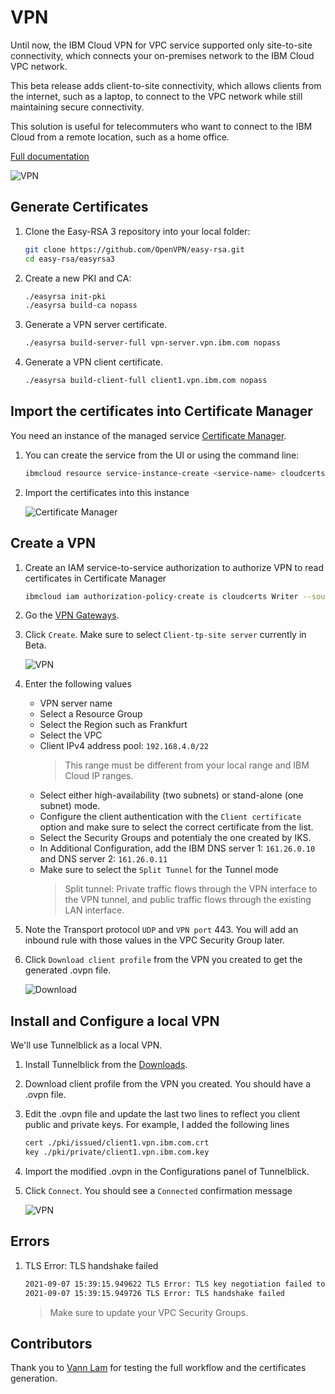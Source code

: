 # VPN

Until now, the IBM Cloud VPN for VPC service supported only site-to-site connectivity, which connects your on-premises network to the IBM Cloud VPC network.

This beta release adds client-to-site connectivity, which allows clients from the internet, such as a laptop, to connect to the VPC network while still maintaining secure connectivity.

This solution is useful for telecommuters who want to connect to the IBM Cloud from a remote location, such as a home office.

[Full documentation](https://cloud.ibm.com/docs/vpc?topic=vpc-vpn-client-to-site-overview)

![VPN](./vpn-ui.png)

## Generate Certificates

1. Clone the Easy-RSA 3 repository into your local folder:

    ```sh
    git clone https://github.com/OpenVPN/easy-rsa.git
    cd easy-rsa/easyrsa3
    ```

1. Create a new PKI and CA:

    ```sh
    ./easyrsa init-pki
    ./easyrsa build-ca nopass
    ```

1. Generate a VPN server certificate.

    ```sh
    ./easyrsa build-server-full vpn-server.vpn.ibm.com nopass
    ```

1. Generate a VPN client certificate.

    ```sh
    ./easyrsa build-client-full client1.vpn.ibm.com nopass
    ```

## Import the certificates into Certificate Manager

You need an instance of the managed service [Certificate Manager](https://cloud.ibm.com/catalog/services/certificate-manager).

1. You can create the service from the UI or using the command line:

    ```sh
    ibmcloud resource service-instance-create <service-name> cloudcerts "free" <region>
    ```

1. Import the certificates into this instance

    ![Certificate Manager](./cert-mgr.png)

## Create a VPN

1. Create an IAM service-to-service authorization to authorize VPN to read certificates in Certificate Manager

    ```sh
    ibmcloud iam authorization-policy-create is cloudcerts Writer --source-resource-type vpn-server
    ```

1. Go the [VPN Gateways](https://cloud.ibm.com/vpc-ext/network/vpnServers).

1. Click `Create`. Make sure to select `Client-tp-site server` currently in Beta.

    ![VPN](./vpn-ui.png)

1. Enter the following values

    * VPN server name
    * Select a Resource Group
    * Select the Region such as Frankfurt
    * Select the VPC
    * Client IPv4 address pool: `192.168.4.0/22`
        > This range must be different from your local range and IBM Cloud IP ranges.
    * Select either high-availability (two subnets) or stand-alone (one subnet) mode.
    * Configure the client authentication with the `Client certificate` option and make sure to select the correct certificate from the list.
    * Select the Security Groups and potentialy the one created by IKS.
    * In Additional Configuration, add the IBM DNS server 1: `161.26.0.10` and DNS server 2: `161.26.0.11`
    * Make sure to select the `Split Tunnel` for the Tunnel mode
        > Split tunnel: Private traffic flows through the VPN interface to the VPN tunnel, and public traffic flows through the existing LAN interface.

1. Note the Transport protocol `UDP` and `VPN port` 443. You will add an inbound rule with those values in the VPC Security Group later.

1. Click `Download client profile` from the VPN you created to get the generated .ovpn file.

    ![Download](./vpn-download.png)

## Install and Configure a local VPN

We'll use Tunnelblick as a local VPN.

1. Install Tunnelblick from the [Downloads](https://tunnelblick.net/downloads.html).

1. Download client profile from the VPN you created. You should have a .ovpn file.

1. Edit the .ovpn file and update the last two lines to reflect you client public and private keys. For example, I added the following lines

    ```sh
    cert ./pki/issued/client1.vpn.ibm.com.crt
    key ./pki/private/client1.vpn.ibm.com.key
    ```

1. Import the modified .ovpn in the Configurations panel of Tunnelblick.

1. Click `Connect`. You should see a `Connected` confirmation message

    ![VPN](./tunnelblick-connected.png)

## Errors

1. TLS Error: TLS handshake failed

    ```sh
    2021-09-07 15:39:15.949622 TLS Error: TLS key negotiation failed to occur within 60 seconds (check your network connectivity)
    2021-09-07 15:39:15.949726 TLS Error: TLS handshake failed
    ```

    > Make sure to update your VPC Security Groups.

## Contributors

Thank you to [Vann Lam](https://github.com/vannlam) for testing the full workflow and the certificates generation.
